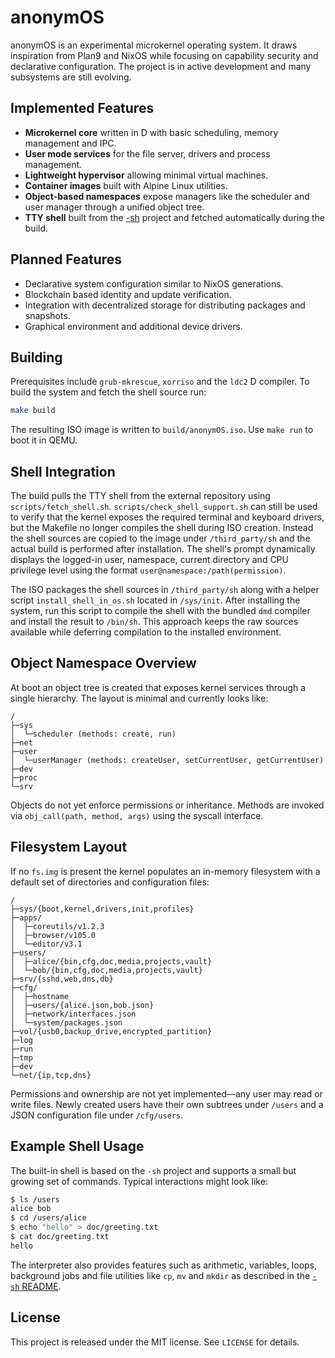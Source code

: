 # anonymOS

anonymOS is an experimental microkernel operating system.  It draws inspiration from Plan9 and NixOS while focusing on capability security and declarative configuration.  The project is in active development and many subsystems are still evolving.

## Implemented Features

- **Microkernel core** written in D with basic scheduling, memory management and IPC.
- **User mode services** for the file server, drivers and process management.
- **Lightweight hypervisor** allowing minimal virtual machines.
- **Container images** built with Alpine Linux utilities.
- **Object-based namespaces** expose managers like the scheduler and user manager through a unified object tree.
- **TTY shell** built from the [\-sh](https://github.com/Jonathan-R-Anderson/-sh) project and fetched automatically during the build.

## Planned Features

- Declarative system configuration similar to NixOS generations.
- Blockchain based identity and update verification.
- Integration with decentralized storage for distributing packages and snapshots.
- Graphical environment and additional device drivers.

## Building

Prerequisites include `grub-mkrescue`, `xorriso` and the `ldc2` D compiler.  To build the system and fetch the shell source run:

```bash
make build
```

The resulting ISO image is written to `build/anonymOS.iso`.  Use `make run` to boot it in QEMU.

## Shell Integration

The build pulls the TTY shell from the external repository using
`scripts/fetch_shell.sh`. `scripts/check_shell_support.sh` can still be used to
verify that the kernel exposes the required terminal and keyboard drivers, but
the Makefile no longer compiles the shell during ISO creation. Instead the shell
sources are copied to the image under `/third_party/sh` and the actual build is
performed after installation. The shell's prompt dynamically displays the
logged-in user, namespace, current directory and CPU privilege level using the
format `user@namespace:/path(permission)`.

The ISO packages the shell sources in `/third_party/sh` along with a helper
script `install_shell_in_os.sh` located in `/sys/init`.  After installing the
system, run this script to compile the shell with the bundled `dmd` compiler and
install the result to `/bin/sh`.  This approach keeps the raw sources available
while deferring compilation to the installed environment.

## Object Namespace Overview

At boot an object tree is created that exposes kernel services through a single
hierarchy.  The layout is minimal and currently looks like:

```
/
├─sys
│  └─scheduler (methods: create, run)
├─net
├─user
│  └─userManager (methods: createUser, setCurrentUser, getCurrentUser)
├─dev
├─proc
└─srv
```

Objects do not yet enforce permissions or inheritance.  Methods are invoked via
`obj_call(path, method, args)` using the syscall interface.

## Filesystem Layout

If no `fs.img` is present the kernel populates an in-memory filesystem with a
default set of directories and configuration files:

```
/
├─sys/{boot,kernel,drivers,init,profiles}
├─apps/
│  ├─coreutils/v1.2.3
│  ├─browser/v105.0
│  └─editor/v3.1
├─users/
│  ├─alice/{bin,cfg,doc,media,projects,vault}
│  └─bob/{bin,cfg,doc,media,projects,vault}
├─srv/{sshd,web,dns,db}
├─cfg/
│  ├─hostname
│  ├─users/{alice.json,bob.json}
│  ├─network/interfaces.json
│  └─system/packages.json
├─vol/{usb0,backup_drive,encrypted_partition}
├─log
├─run
├─tmp
├─dev
└─net/{ip,tcp,dns}
```

Permissions and ownership are not yet implemented—any user may read or write
files.  Newly created users have their own subtrees under `/users` and a JSON
configuration file under `/cfg/users`.

## Example Shell Usage

The built-in shell is based on the `-sh` project and supports a small but
growing set of commands.  Typical interactions might look like:

```bash
$ ls /users
alice bob
$ cd /users/alice
$ echo "hello" > doc/greeting.txt
$ cat doc/greeting.txt
hello
```

The interpreter also provides features such as arithmetic, variables, loops,
background jobs and file utilities like `cp`, `mv` and `mkdir` as described in
the [`-sh` README](https://github.com/Jonathan-R-Anderson/-sh).

## License

This project is released under the MIT license.  See `LICENSE` for details.
